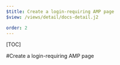 ```yaml
---
$title: Create a login-requiring AMP page
$view: /views/detail/docs-detail.j2

order: 2
---
```


[TOC]

#Create a login-requiring AMP page

